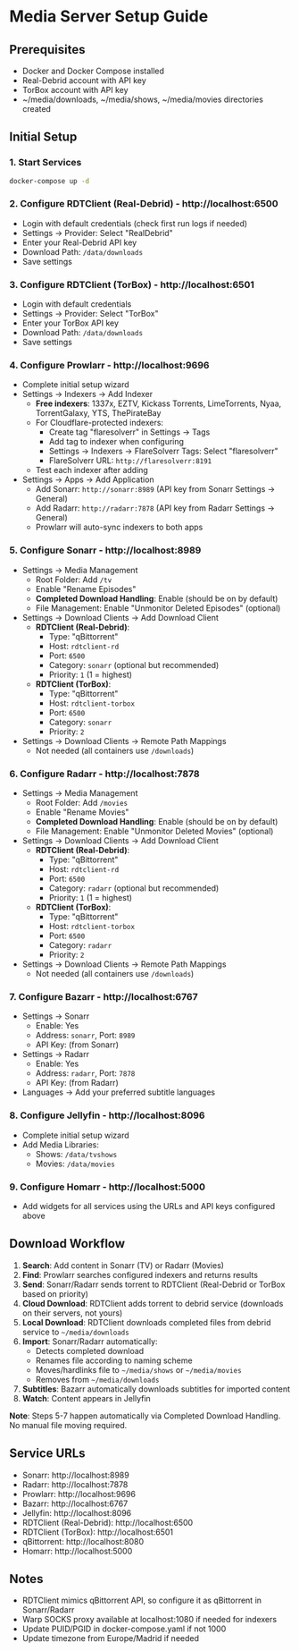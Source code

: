 # Media Server Setup Guide

## Prerequisites
- Docker and Docker Compose installed
- Real-Debrid account with API key
- TorBox account with API key
- ~/media/downloads, ~/media/shows, ~/media/movies directories created

## Initial Setup

### 1. Start Services
```bash
docker-compose up -d
```

### 2. Configure RDTClient (Real-Debrid) - http://localhost:6500
- Login with default credentials (check first run logs if needed)
- Settings → Provider: Select "RealDebrid"
- Enter your Real-Debrid API key
- Download Path: `/data/downloads`
- Save settings

### 3. Configure RDTClient (TorBox) - http://localhost:6501
- Login with default credentials
- Settings → Provider: Select "TorBox"
- Enter your TorBox API key
- Download Path: `/data/downloads`
- Save settings

### 4. Configure Prowlarr - http://localhost:9696
- Complete initial setup wizard
- Settings → Indexers → Add Indexer
  - **Free indexers**: 1337x, EZTV, Kickass Torrents, LimeTorrents, Nyaa, TorrentGalaxy, YTS, ThePirateBay
  - For Cloudflare-protected indexers:
    - Create tag "flaresolverr" in Settings → Tags
    - Add tag to indexer when configuring
    - Settings → Indexers → FlareSolverr Tags: Select "flaresolverr"
    - FlareSolverr URL: `http://flaresolverr:8191`
  - Test each indexer after adding
- Settings → Apps → Add Application
  - Add Sonarr: `http://sonarr:8989` (API key from Sonarr Settings → General)
  - Add Radarr: `http://radarr:7878` (API key from Radarr Settings → General)
  - Prowlarr will auto-sync indexers to both apps

### 5. Configure Sonarr - http://localhost:8989
- Settings → Media Management
  - Root Folder: Add `/tv`
  - Enable "Rename Episodes"
  - **Completed Download Handling**: Enable (should be on by default)
  - File Management: Enable "Unmonitor Deleted Episodes" (optional)
- Settings → Download Clients → Add Download Client
  - **RDTClient (Real-Debrid)**:
    - Type: "qBittorrent"
    - Host: `rdtclient-rd`
    - Port: `6500`
    - Category: `sonarr` (optional but recommended)
    - Priority: `1` (1 = highest)
  - **RDTClient (TorBox)**:
    - Type: "qBittorrent"
    - Host: `rdtclient-torbox`
    - Port: `6500`
    - Category: `sonarr`
    - Priority: `2`
- Settings → Download Clients → Remote Path Mappings
  - Not needed (all containers use `/downloads`)

### 6. Configure Radarr - http://localhost:7878
- Settings → Media Management
  - Root Folder: Add `/movies`
  - Enable "Rename Movies"
  - **Completed Download Handling**: Enable (should be on by default)
  - File Management: Enable "Unmonitor Deleted Movies" (optional)
- Settings → Download Clients → Add Download Client
  - **RDTClient (Real-Debrid)**:
    - Type: "qBittorrent"
    - Host: `rdtclient-rd`
    - Port: `6500`
    - Category: `radarr` (optional but recommended)
    - Priority: `1` (1 = highest)
  - **RDTClient (TorBox)**:
    - Type: "qBittorrent"
    - Host: `rdtclient-torbox`
    - Port: `6500`
    - Category: `radarr`
    - Priority: `2`
- Settings → Download Clients → Remote Path Mappings
  - Not needed (all containers use `/downloads`)

### 7. Configure Bazarr - http://localhost:6767
- Settings → Sonarr
  - Enable: Yes
  - Address: `sonarr`, Port: `8989`
  - API Key: (from Sonarr)
- Settings → Radarr
  - Enable: Yes
  - Address: `radarr`, Port: `7878`
  - API Key: (from Radarr)
- Languages → Add your preferred subtitle languages

### 8. Configure Jellyfin - http://localhost:8096
- Complete initial setup wizard
- Add Media Libraries:
  - Shows: `/data/tvshows`
  - Movies: `/data/movies`

### 9. Configure Homarr - http://localhost:5000
- Add widgets for all services using the URLs and API keys configured above

## Download Workflow

1. **Search**: Add content in Sonarr (TV) or Radarr (Movies)
2. **Find**: Prowlarr searches configured indexers and returns results
3. **Send**: Sonarr/Radarr sends torrent to RDTClient (Real-Debrid or TorBox based on priority)
4. **Cloud Download**: RDTClient adds torrent to debrid service (downloads on their servers, not yours)
5. **Local Download**: RDTClient downloads completed files from debrid service to `~/media/downloads`
6. **Import**: Sonarr/Radarr automatically:
   - Detects completed download
   - Renames file according to naming scheme
   - Moves/hardlinks file to `~/media/shows` or `~/media/movies`
   - Removes from `~/media/downloads`
7. **Subtitles**: Bazarr automatically downloads subtitles for imported content
8. **Watch**: Content appears in Jellyfin

**Note**: Steps 5-7 happen automatically via Completed Download Handling. No manual file moving required.

## Service URLs
- Sonarr: http://localhost:8989
- Radarr: http://localhost:7878
- Prowlarr: http://localhost:9696
- Bazarr: http://localhost:6767
- Jellyfin: http://localhost:8096
- RDTClient (Real-Debrid): http://localhost:6500
- RDTClient (TorBox): http://localhost:6501
- qBittorrent: http://localhost:8080
- Homarr: http://localhost:5000

## Notes
- RDTClient mimics qBittorrent API, so configure it as qBittorrent in Sonarr/Radarr
- Warp SOCKS proxy available at localhost:1080 if needed for indexers
- Update PUID/PGID in docker-compose.yaml if not 1000
- Update timezone from Europe/Madrid if needed
